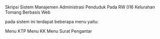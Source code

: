 Skripsi Sistem Manajemen Administrasi Penduduk Pada RW 016 Kelurahan Tomang Berbasis Web

pada sistem ini terdapat beberapa menu yaitu:

Menu KTP
Menu KK
Menu Surat Pengantar
